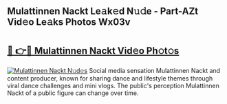 ## Mulattinnen Nackt Le𝚊k𝚎d N𝚞𝚍e - Part-AZt Vid𝚎o Le𝚊ks Photos Wx03v

# <h2><a href="http://fb304d.evod.top/?m=Mulattinnen+Nackt">🔗 👉🔴 Mulattinnen Nackt Vid𝚎o Ph𝚘t𝚘s</a></h2>

[![Mulattinnen Nackt N𝚞d𝚎s](https://i.imgur.com/8V9OHl7.gif)](http://fb304d.evod.top/?m=Mulattinnen+Nackt)
Social media sensation Mulattinnen Nackt and content producer, known for sharing dance and lifestyle themes through viral dance challenges and mini vlogs. The public's perception Mulattinnen Nackt of a public figure can change over time. 

